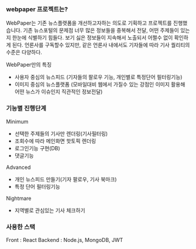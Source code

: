 ### webpaper 프로젝트는?

WebPaper는 기존 뉴스플랫폼을 개선하고자하는 의도로 기획하고 프로젝트를 진행했습니다.
기존 뉴스포털의 문제점
너무 많은 정보들을 중복해서 전달, 어떤 주제들이 있는지 한눈에 식별하기 힘들다.
보기 싫은 정보들이 지속해서 노출되서 어쩔수 없이 확인하게 된다.
언론사를 구독할수 있지만, 같은 언론사 내에서도 기자들에 따라 기사 퀄리티의 수준은 다양하다.

WebPaper만의 특징
- 사용자 중심의 뉴스피드
(기자들의 팔로우 기능, 개인별로 특정단어 필터링기능)
- 이미지 중심의 뉴스플랫폼
(모바일대비 웹에서 가질수 있는 강점인 이미지 활용해 어떤 뉴스가 이슈인지 직관적인 정보전달)

### 기능별 진행단계

Minimum
- 선택한 주제들의 기사만 렌더링(기사필터링)
- 조회수에 따라 메인화면 핫토픽 렌더링
- 로그인기능 구현(DB)
- 댓글기능

Advanced
- 개인 뉴스피드 만들기(기자 팔로우, 기사 북마크)
- 특정 단어 필터링기능

Nightmare
- 지역별로 관심있는 기사 체크하기

### 사용한 스택
Front : React
Backend : Node.js, MongoDB, JWT
